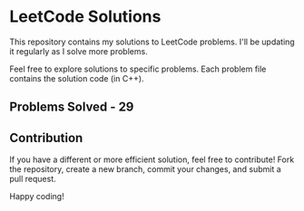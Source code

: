 # LeetCode Solutions

This repository contains my solutions to LeetCode problems. I'll be updating it regularly as I solve more problems.

Feel free to explore solutions to specific problems. Each problem file contains the solution code (in C++).

## Problems Solved - 29

## Contribution

If you have a different or more efficient solution, feel free to contribute! Fork the repository, create a new branch, commit your changes, and submit a pull request.

Happy coding!


